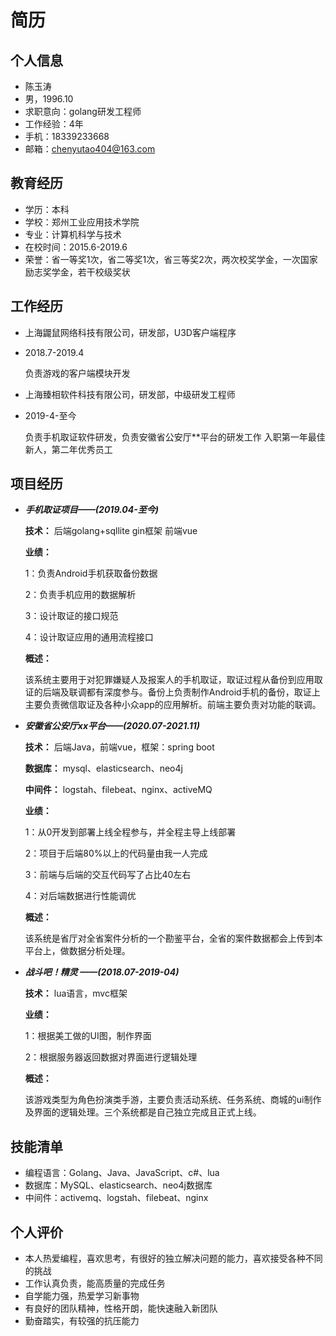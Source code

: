 # 简历

## 个人信息

- 陈玉涛
- 男，1996.10
- 求职意向：golang研发工程师
- 工作经验：4年
- 手机：18339233668
- 邮箱：chenyutao404@163.com

## 教育经历

- 学历：本科
- 学校：郑州工业应用技术学院
- 专业：计算机科学与技术
- 在校时间：2015.6-2019.6
- 荣誉：省一等奖1次，省二等奖1次，省三等奖2次，两次校奖学金，一次国家励志奖学金，若干校级奖状

## 工作经历

- 上海鼹鼠网络科技有限公司，研发部，U3D客户端程序
- 2018.7-2019.4

    负责游戏的客户端模块开发

- 上海臻相软件科技有限公司，研发部，中级研发工程师
- 2019-4-至今

    负责手机取证软件研发，负责安徽省公安厅**平台的研发工作
    入职第一年最佳新人，第二年优秀员工

## 项目经历

- ***手机取证项目——(2019.04-至今)***

  **技术：** 后端golang+sqllite gin框架 前端vue

  **业绩：**

    1：负责Android手机获取备份数据

    2：负责手机应用的数据解析

    3：设计取证的接口规范

    4：设计取证应用的通用流程接口

  **概述：**

    该系统主要用于对犯罪嫌疑人及报案人的手机取证，取证过程从备份到应用取证的后端及联调都有深度参与。备份上负责制作Android手机的备份，取证上主要负责微信取证及各种小众app的应用解析。前端主要负责对功能的联调。

- ***安徽省公安厅xx平台——(2020.07-2021.11)***

  **技术：** 后端Java，前端vue，框架：spring boot

  **数据库：** mysql、elasticsearch、neo4j

  **中间件：** logstah、filebeat、nginx、activeMQ

  **业绩：**

    1：从0开发到部署上线全程参与，并全程主导上线部署

    2：项目于后端80%以上的代码量由我一人完成

    3：前端与后端的交互代码写了占比40左右

    4：对后端数据进行性能调优

  **概述：**

    该系统是省厅对全省案件分析的一个勘鉴平台，全省的案件数据都会上传到本平台上，做数据分析处理。

- ***战斗吧！精灵 ——(2018.07-2019-04)***

  **技术：** lua语言，mvc框架

  **业绩：**

    1：根据美工做的UI图，制作界面

    2：根据服务器返回数据对界面进行逻辑处理

  **概述：**

    该游戏类型为角色扮演类手游，主要负责活动系统、任务系统、商城的ui制作及界面的逻辑处理。三个系统都是自己独立完成且正式上线。

## 技能清单

- 编程语言：Golang、Java、JavaScript、c#、lua
- 数据库：MySQL、elasticsearch、neo4j数据库
- 中间件：activemq、logstah、filebeat、nginx

## 个人评价

- 本人热爱编程，喜欢思考，有很好的独立解决问题的能力，喜欢接受各种不同的挑战
- 工作认真负责，能高质量的完成任务
- 自学能力强，热爱学习新事物
- 有良好的团队精神，性格开朗，能快速融入新团队
- 勤奋踏实，有较强的抗压能力
